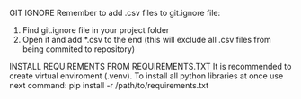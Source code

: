 GIT IGNORE
Remember to add .csv files to git.ignore file:
  1. Find git.ignore file in your project folder
  2. Open it and add *.csv to the end (this will exclude all .csv files from being commited to repository)

INSTALL REQUIREMENTS FROM REQUIREMENTS.TXT
It is recommended to create virtual enviroment (.venv).
To install all python libraries at once use next command:
  pip install -r /path/to/requirements.txt
